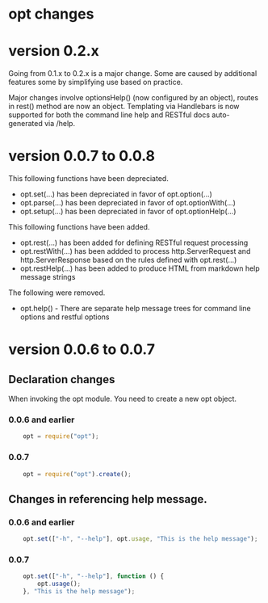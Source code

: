 opt changes
===========

# version 0.2.x

Going from 0.1.x to 0.2.x is a major change.  Some are caused by additional features some by simplifying use based on practice.

Major changes involve optionsHelp() (now configured by an object), routes in rest() method are now an object. Templating via
Handlebars is now supported for both the command line help and RESTful docs auto-generated via /help.


# version 0.0.7 to 0.0.8

This following functions have been depreciated.

* opt.set(...) has been depreciated in favor of opt.option(...)
* opt.parse(...) has been depreciated in favor of opt.optionWith(...)
* opt.setup(...) has been depreciated in favor of opt.optionHelp(...)


This following functions have been added.

* opt.rest(...) has been added for defining RESTful request processing
* opt.restWith(...) has been addded to process http.ServerRequest and http.ServerResponse based on the rules defined with opt.rest(...)
* opt.restHelp(...) has been added to produce HTML from markdown help message strings


The following were removed.

* opt.help() - There are separate help message trees for command line options and restful options


# version 0.0.6 to 0.0.7

## Declaration changes

When invoking the opt module. You need to create a new opt object. 

### 0.0.6 and earlier

```JavaScript
	opt = require("opt");
```

### 0.0.7

```JavaScript
	opt = require("opt").create();
```

## Changes in referencing help message.

### 0.0.6 and earlier

```JavaScript
	opt.set(["-h", "--help"], opt.usage, "This is the help message");
```

### 0.0.7

```JavaScript
	opt.set(["-h", "--help"], function () {
		opt.usage();
	}, "This is the help message");
```